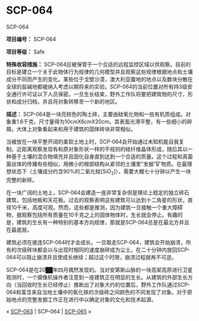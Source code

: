 # SCP-064
                        




SCP-064



**项目编号：** SCP-064

**项目等级：** Safe

**特殊收容措施：** SCP-064应被保管于一个合适的远程监控区域以供观察。目前的目标是建立一个关于此物体行为规律的几何模型并且观察这些规律根据地点和土壤成分不同而产生的变化。某些位于戈壁沙漠，澳大利亚腹地的地点以及数块分散在全球的盐碱地都被纳入考虑以期将来的实验。SCP-064的当前位置对所有持3级安全通行许可证以下人员保密。一旦生长结束，野外工作队将要把建筑物的尺寸，形状和成分归档，并且将对象转移至一个新的地区。

**描述：** SCP-064是一块亮棕色的陶土砖，主要由硅氧化物和一些有机质组成。对象重1.6千克，尺寸量得为10cmX6cmX20cm。其表面光滑平整，有一些细小的碎屑。大体上对象看起来和用于建筑的固体砖块非常相似。

当被放在一块平整开阔的柔软土地上时，SCP-064会开始通过未知机能自我复制。近距离观察发现有和原对象形状一样的不规则的硅纤维晶体形成，随后其以一种基于土壤的混合物填充并且固化自身直到达到一个合适的质量。这个过程和真菌菌丝体的传播有些相似，用微小的根部结构从紧邻的土壤里“发掘”矿物质。在最理想状态下（土壤成分约含90%的二氧化硅[SiO<sub>2</sub>]），需要大概七十分钟以产生一块完整的新砖。

在一块广阔的土地上，SCP-064会建造一座非常复杂但是理论上稳定的独立砖石建筑，包括地板和天花板。过去的观察表明这些建筑可以达到十二角星的形状，直径10千米，高度可观。然而，这些都是推测，因为建筑一旦接触一个重大障碍物，据观察包括所有质量在10千克之上的固体物体时，生长就会停止。有趣的是，建筑的生长有一种特别的基本方向规律，那就是SCP-064总是在最北方并且在最底层。

建筑必须在接连SCP-064时才会成长。一旦取走SCP-064，建筑会开始崩溃，所有的次级砖块都会以与出现时相同的速度崩碎成为尘土。在二十分钟内放回SCP-064可以阻止崩溃并且使成长继续；超过这个时限，崩溃过程就再不可逆。

SCP-064是在20██年四月偶然发现的。当对安第斯山脉的一块高架高原进行卫星观测时，一个摄像机操作者注意到一座建筑正在明显的生长。从建筑的外部生长方向（当回收时生长已经停止）推断出了对象大约的位置后，野外工作队通过SCP-064和富含来自当地土壤中的氧化铁的次级砖之间颜色的不同发现了对象。对于原始地点的完整发掘工作正在进行中以确定对象的文化和技术起源。



« [SCP-063](/scp-063) | SCP-064 | [SCP-065](/scp-065) »





                    